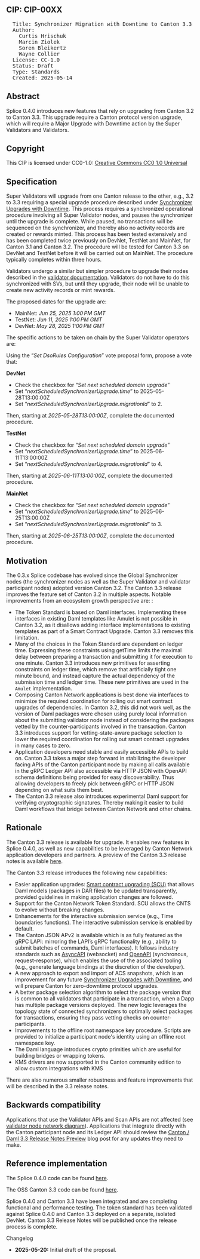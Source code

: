 
  ## CIP:  CIP-00XX
<pre>
  Title: Synchronizer Migration with Downtime to Canton 3.3
  Author:
    Curtis Hrischuk
    Marcin Ziolek
    Soren Bleikertz
    Wayne Collier
  License: CC-1.0
  Status: Draft
  Type: Standards
  Created: 2025-05-14
</pre>

## Abstract

Splice 0.4.0 introduces new features that rely on upgrading from Canton 3.2 to Canton 3.3. This upgrade require a Canton protocol version upgrade, which will require a Major Upgrade with Downtime action by the Super Validators and Validators.

## Copyright

This CIP is licensed under CC0-1.0: [Creative Commons CC0 1.0 Universal](https://creativecommons.org/publicdomain/zero/1.0/)

## Specification

Super Validators will upgrade from one Canton release to the other, e.g., 3.2 to 3.3 requiring a special upgrade procedure described under [Synchronizer Upgrades with Downtime](https://docs.dev.sync.global/sv_operator/sv_major_upgrade.html#sv-upgrades). This process requires a synchronized operational procedure involving all Super Validator nodes, and pauses the synchronizer until the upgrade is complete. While paused, no transactions will be sequenced on the synchronizer, and thereby also no activity records are created or rewards minted. This process has been tested extensively and has been completed twice previously on DevNet, TestNet and MainNet, for Canton 3.1 and Canton 3.2.  The procedure will be tested for Canton 3.3 on DevNet and TestNet before it will be carried out on MainNet. The procedure typically completes within three hours.

Validators undergo a similar but simpler procedure to upgrade their nodes described in the [validator documentation](https://docs.dev.sync.global/validator_operator/validator_major_upgrades.html). Validators do not have to do this synchronized with SVs, but until they upgrade, their node will be unable to create new activity records or mint rewards.

The proposed dates for the upgrade are:
- MainNet: *Jun 25, 2025 1:00 PM GMT*
- TestNet: *Jun 11, 2025 1:00 PM GMT*
- DevNet: *May 28, 2025 1:00 PM GMT*

The specific actions to be taken on chain by the Super Validator operators are:

Using the “*Set DsoRules Configuration*” vote proposal form, propose a vote that:

**DevNet**
- Check the checkbox for “*Set next scheduled domain upgrade*”
- Set “*nextScheduledSynchronizerUpgrade.time*” to 2025-05-28T13:00:00Z
- Set “*nextScheduledSynchronizerUpgrade.migrationId*” to 2.

Then, starting at *2025-05-28T13:00:00Z*, complete the documented procedure.  

**TestNet**
- Check the checkbox for “*Set next scheduled domain upgrade*”
- Set “*nextScheduledSynchronizerUpgrade.time*” to 2025-06-11T13:00:00Z
- Set “*nextScheduledSynchronizerUpgrade.migrationId*” to 4.

Then, starting at *2025-06-11T13:00:00Z*, complete the documented procedure.  

**MainNet**
- Check the checkbox for “*Set next scheduled domain upgrade*”
- Set “*nextScheduledSynchronizerUpgrade.time*” to 2025-06-25T13:00:00Z
- Set “*nextScheduledSynchronizerUpgrade.migrationId*” to 3.

Then, starting at *2025-06-25T13:00:00Z*, complete the documented procedure.  

## Motivation

The 0.3.x  Splice codebase has evolved since the Global Synchronizer nodes (the synchronizer nodes as well as the Super Validator and validator participant nodes) adopted version Canton 3.2.  The Canton 3.3 release improves the feature set of Canton 3.2 in multiple aspects. Notable improvements from an ecosystem growth perspective are: :
- The Token Standard is based on Daml interfaces. Implementing these interfaces in existing Daml templates like Amulet is not possible in Canton 3.2, as it disallows adding interface implementations to existing templates as part of a Smart Contract Upgrade. Canton 3.3 removes this limitation.
- Many of the choices in the Token Standard are dependent on ledger time. Expressing these constraints using getTime limits the maximal delay between preparing a transaction and submitting it for execution to one minute. Canton 3.3 introduces new primitives for asserting constraints on ledger time, which remove that artificially tight one minute bound, and instead capture the actual dependency of the submission time and ledger time. These new primitives are used in the `Amulet` implementation. 
- Composing Canton Network applications is best done via interfaces to minimize the required coordination for rolling out smart contract upgrades of dependencies. In Canton 3.2, this did not work well, as the version of Daml packages were chosen using purely local information about the submitting validator node instead of considering the packages vetted by the counter-participants involved in the transaction. Canton 3.3 introduces support for vetting-state-aware package selection to lower the required coordination for rolling out smart contract upgrades in many cases to zero.
- Application developers need stable and easily accessible APIs to build on. Canton 3.3 takes a major step forward in stabilizing the developer facing APIs of the Canton participant node by making all calls available in the gRPC Ledger API also accessible via HTTP JSON with OpenAPI schema definitions being provided for easy discoverability. Thus allowing developers to freely pick between gRPC or HTTP JSON depending on what suits them best.
- The Canton 3.3 release also introduces experimental Daml support for verifying cryptographic signatures. Thereby making it easier to build Daml workflows that bridge between Canton Network and other chains.

## Rationale 
The Canton 3.3 release is available for upgrade.  It enables new features in Splice 0.4.0, as well as new capabilities to be leveraged by Canton Network application developers and partners. A preview of the Canton 3.3 release notes is available [here](https://blog.digitalasset.com/developers/release-notes/canton-daml-3.3-preview).

The Canton 3.3 release introduces the following new capabilities:
- Easier application upgrades:  [Smart contract upgrading (SCU)](https://docs.daml.com/upgrade/smart-contract-upgrades.html#smart-contract-upgrade) that allows Daml models (packages in DAR files) to be updated transparently, provided guidelines in making application changes are followed.  
- Support for the Canton Network Token Standard. SCU allows the CNTS to evolve without breaking changes.                                                                      
- Enhancements for the interactive submission service (e.g., Time boundaries functions).  The interactive submission service is enabled by default.
- The Canton JSON APv2 is available which is as fully featured as the gRPC LAPI: mirroring the LAPI’s gRPC functionality (e.g., ability to submit batches of commands, Daml interfaces). It follows industry standards such as [AsyncAPI](https://docs.digitalasset.com/build/3.3/explanations/json-api/asyncapi) (websocket) and [OpenAPI](https://docs.digitalasset.com/build/3.3/explanations/json-api/openapi.html) (synchronous, request-response), which enables the use of the associated tooling (e.g., generate language bindings at the discretion of the developer). 
- A new approach to export and import of ACS snapshots, which is an improvement for any future [Synchronizer Upgrades with Downtime](https://docs.dev.sync.global/sv_operator/sv_major_upgrade.html#sv-upgrades), and will prepare Canton for zero-downtime protocol upgrades.
- A better package selection algorithm to select the package version that is common to  all validators that participate in a transaction,  when  a Dapp has multiple package versions deployed.  The new logic leverages the topology state of connected synchronizers to optimally select packages for transactions, ensuring they pass vetting checks on counter-participants.
- Improvements to the offline root namespace key procedure.   Scripts are provided to initialize a participant node's identity using an offline root namespace key.
- The Daml language introduces crypto primities which are useful for building bridges or wrapping tokens.
- KMS drivers are now supported in the Canton community edition to allow custom integrations with KMS

There are also numerous smaller robustness and feature improvements that will be described in the 3.3 release notes.

## Backwards compatibility

Applications that use the Validator APIs and Scan APIs are not affected (see [validator node network diagram](https://docs.dev.sync.global/validator_operator/validator_helm.html#validator-network-diagram)). Applications that integrate directly with the Canton participant node and its Ledger API should review the [Canton / Daml 3.3 Release Notes Preview](https://blog.digitalasset.com/developers/release-notes/canton-daml-3.3-preview) blog post for any updates they need to make.

## Reference implementation

The Splice 0.4.0 code can be found [here](https://github.com/hyperledger-labs/splice/tree/main).

The OSS Canton 3.3 code can be found [here](https://github.com/digital-asset/canton/tree/release-line-3.3).

Splice 0.4.0 and Canton 3.3 have been integrated and are completing functional and performance testing.   The token standard has been validated against Splice 0.4.0 and Canton 3.3 deployed on a separate, isolated DevNet.   Canton 3.3 Release Notes will be published once the release process is complete.

Changelog

* **2025-05-20:** Initial draft of the proposal.